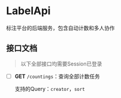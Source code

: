 # LabelApi

标注平台的后端服务，包含自动计数和多人协作

## 接口文档

> 以下全部接口均需要Session已登录

- [ ] **GET** `/countings`：查询全部计数任务

  支持的Query：`creator`，`sort`